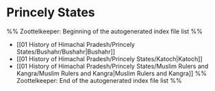# Princely States
%% Zoottelkeeper: Beginning of the autogenerated index file list  %%
-  [[01 History of Himachal Pradesh/Princely States/Bushahr/Bushahr|Bushahr]]
-  [[01 History of Himachal Pradesh/Princely States/Katoch|Katoch]]
-  [[01 History of Himachal Pradesh/Princely States/Muslim Rulers and Kangra/Muslim Rulers and Kangra|Muslim Rulers and Kangra]]
%% Zoottelkeeper: End of the autogenerated index file list  %%
